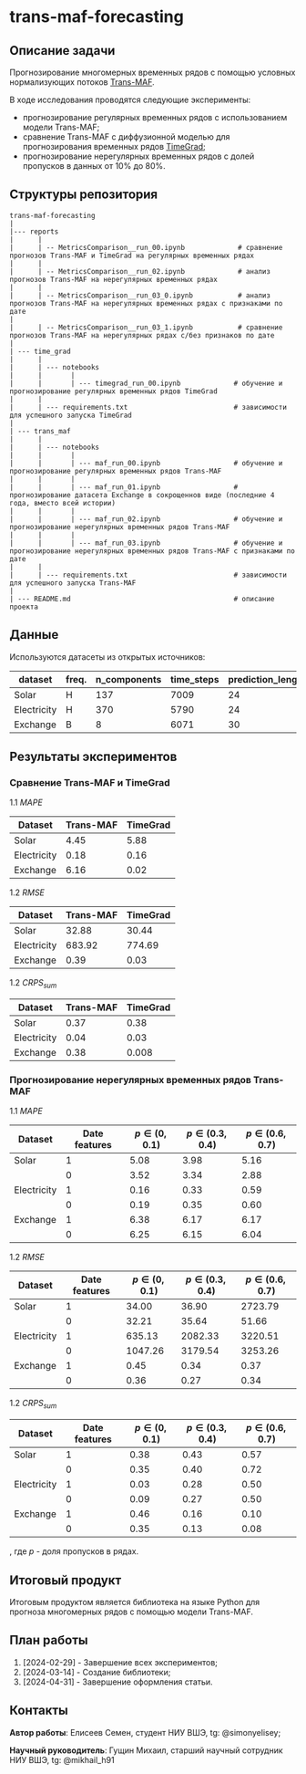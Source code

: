 # trans-maf-forecasting

## Описание задачи

Прогнозирование многомерных временных рядов с помощью условных нормализующих потоков [Trans-MAF](https://arxiv.org/pdf/2002.06103.pdf). 

В ходе исследования проводятся следующие эксперименты:
  - прогнозирование регулярных временных рядов с использованием модели Trans-MAF;
  - сравнение Trans-MAF с диффузионной моделью для прогнозирования временных рядов [TimeGrad](https://arxiv.org/abs/2305.00624.pdf);
  - прогнозирование нерегулярных временных рядов с долей пропусков в данных от 10% до 80%.

## Структуры репозитория
```
trans-maf-forecasting
|
|--- reports
|      |
|      | -- MetricsComparison__run_00.ipynb             # сравнение прогнозов Trans-MAF и TimeGrad на регулярных временных рядах
|      |
|      | -- MetricsComparison__run_02.ipynb             # анализ прогнозов Trans-MAF на нерегулярных временных рядах
|      |
|      | -- MetricsComparison__run_03_0.ipynb           # анализ прогнозов Trans-MAF на нерегулярных временных рядах c признаками по дате
|
|      | -- MetricsComparison__run_03_1.ipynb           # сравнение прогнозов Trans-MAF на нерегулярных рядах с/без признаков по дате
|
| --- time_grad
|      |
|      | --- notebooks
|      |       |
|      |       | --- timegrad_run_00.ipynb             # обучение и прогнозирование регулярных временных рядов TimeGrad
|      |
|      | --- requirements.txt                          # зависимости для успешного запуска TimeGrad
|
| --- trans_maf
|      |
|      | --- notebooks
|      |       |
|      |       | --- maf_run_00.ipynb                  # обучение и прогнозирование регулярных временных рядов Trans-MAF
|      |       |
|      |       | --- maf_run_01.ipynb                  # прогнозирование датасета Exchange в сокрощеннов виде (последние 4 года, вместо всей истории)
|      |       |
|      |       | --- maf_run_02.ipynb                  # обучение и прогнозирование нерегулярных временных рядов Trans-MAF
|      |       |
|      |       | --- maf_run_03.ipynb                  # обучение и прогнозирование нерегулярных временных рядов Trans-MAF c признаками по дате
|      |
|      | --- requirements.txt                          # зависимости для успешного запуска Trans-MAF
|
| --- README.md                                        # описание проекта
```

## Данные

Используются датасеты из открытых источников:

| dataset    | freq. | n_components |time_steps| prediction_length
| ---------  | ------| -------------|----------|---------------|
| Solar      |H      | 137          |7009|24
| Electricity|H      | 370          |5790|24
| Exchange   |B      | 8            |6071|30
  
## Результаты экспериментов
### Сравнение Trans-MAF и TimeGrad
   
1.1 $MAPE$ 
   
| Dataset    | Trans-MAF | TimeGrad |
| --------- | --------- | --------
| Solar      | 4.45  | 5.88
| Electricity|   0.18 | 0.16
| Exchange   |   6.16 | 0.02

1.2 $RMSE$ 
   
| Dataset    | Trans-MAF | TimeGrad |
| --------- | --------- | --------
| Solar      | 32.88  | 30.44
| Electricity|   683.92 | 774.69
| Exchange   |   0.39 | 0.03

1.2 $CRPS_{sum}$
   
| Dataset    | Trans-MAF | TimeGrad |
| --------- | --------- | --------
| Solar      | 0.37  | 0.38
| Electricity|   0.04 | 0.03
| Exchange   |   0.38 | 0.008

### Прогнозирование нерегулярных временных рядов Trans-MAF
   
1.1 $MAPE$ 
   
| Dataset    | Date features | $p\in(0, 0.1)$ |$p\in(0.3, 0.4)$|$p\in(0.6, 0.7)$|
| --------- | ---------     | --------        |---------------|----------------
| Solar      | 1            | 5.08            |3.98               |5.16
|            |  0           | 3.52            |3.34               |2.88
| Electricity|   1          | 0.16            |0.33               |0.59
|            |    0         | 0.19            |0.35               |0.60
| Exchange   |   1          | 6.38            |6.17               |6.17
|            |   0          | 6.25            |6.15               |6.04

1.2 $RMSE$ 
   
| Dataset    | Date features | $p\in(0, 0.1)$ |$p\in(0.3, 0.4)$|$p\in(0.6, 0.7)$|
| --------- | ---------     | --------        |---------------|----------------
| Solar      | 1            | 34.00            |36.90               |	2723.79
|            |  0           | 32.21            |35.64               |51.66
| Electricity|   1          | 635.13            |2082.33               |3220.51
|            |    0         | 1047.26            |3179.54               |3253.26
| Exchange   |   1          | 0.45            |0.34               |0.37
|            |   0          | 0.36            |0.27               |0.34

1.2 $CRPS_{sum}$
   
| Dataset    | Date features | $p\in(0, 0.1)$ |$p\in(0.3, 0.4)$|$p\in(0.6, 0.7)$|
| --------- | ---------     | --------        |---------------|----------------
| Solar      | 1            | 0.38            |0.43               |0.57
|            |  0           | 0.35            |0.40               |0.72
| Electricity|   1          | 0.03            |0.28               |0.50
|            |    0         | 0.09            |0.27               |0.50
| Exchange   |   1          | 0.46            |0.16               |0.10
|            |   0          | 0.35            |0.13               |0.08

, где $p$ - доля пропусков в рядах.

## Итоговый продукт

Итоговым продуктом является библиотека на языке Python для прогноза многомерных рядов с помощью модели Trans-MAF.

## План работы
1. [2024-02-29] - Завершение всех экспериментов;
2. [2024-03-14] - Создание библиотеки;
3. [2024-04-31] - Завершение оформления статьи.
   
## Контакты

**Автор работы**: Елисеев Семен, студент НИУ ВШЭ, tg: @simonyelisey;

**Научный руководитель**: Гущин Михаил, старший научный сотрудник НИУ ВШЭ, tg: @mikhail_h91
